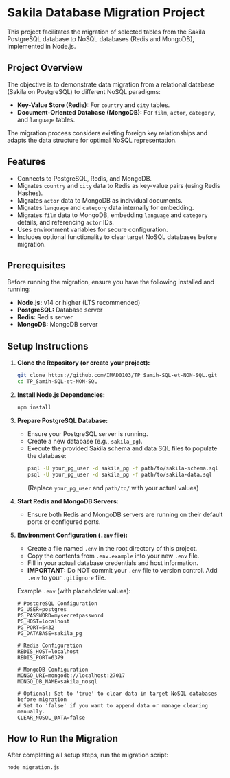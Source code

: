 # Sakila Database Migration Project

This project facilitates the migration of selected tables from the Sakila PostgreSQL database to NoSQL databases (Redis and MongoDB), implemented in Node.js.

## Project Overview

The objective is to demonstrate data migration from a relational database (Sakila on PostgreSQL) to different NoSQL paradigms:
* **Key-Value Store (Redis):** For `country` and `city` tables.
* **Document-Oriented Database (MongoDB):** For `film`, `actor`, `category`, and `language` tables.

The migration process considers existing foreign key relationships and adapts the data structure for optimal NoSQL representation.

## Features

* Connects to PostgreSQL, Redis, and MongoDB.
* Migrates `country` and `city` data to Redis as key-value pairs (using Redis Hashes).
* Migrates `actor` data to MongoDB as individual documents.
* Migrates `language` and `category` data internally for embedding.
* Migrates `film` data to MongoDB, embedding `language` and `category` details, and referencing `actor` IDs.
* Uses environment variables for secure configuration.
* Includes optional functionality to clear target NoSQL databases before migration.

## Prerequisites

Before running the migration, ensure you have the following installed and running:

* **Node.js:** v14 or higher (LTS recommended)
* **PostgreSQL:** Database server
* **Redis:** Redis server
* **MongoDB:** MongoDB server

## Setup Instructions

1.  **Clone the Repository (or create your project):**
    ```bash
    git clone https://github.com/IMAD0103/TP_Samih-SQL-et-NON-SQL.git
    cd TP_Samih-SQL-et-NON-SQL
    ```

2.  **Install Node.js Dependencies:**
    ```bash
    npm install
    ```

3.  **Prepare PostgreSQL Database:**
    * Ensure your PostgreSQL server is running.
    * Create a new database (e.g., `sakila_pg`).
    * Execute the provided Sakila schema and data SQL files to populate the database:
        ```bash
        psql -U your_pg_user -d sakila_pg -f path/to/sakila-schema.sql
        psql -U your_pg_user -d sakila_pg -f path/to/sakila-data.sql
        ```
        (Replace `your_pg_user` and `path/to/` with your actual values)

4.  **Start Redis and MongoDB Servers:**
    * Ensure both Redis and MongoDB servers are running on their default ports or configured ports.

5.  **Environment Configuration (`.env` file):**
    * Create a file named `.env` in the root directory of this project.
    * Copy the contents from `.env.example` into your new `.env` file.
    * Fill in your actual database credentials and host information.
    * **IMPORTANT:** Do NOT commit your `.env` file to version control. Add `.env` to your `.gitignore` file.

    Example `.env` (with placeholder values):
    ```
    # PostgreSQL Configuration
    PG_USER=postgres
    PG_PASSWORD=mysecretpassword
    PG_HOST=localhost
    PG_PORT=5432
    PG_DATABASE=sakila_pg

    # Redis Configuration
    REDIS_HOST=localhost
    REDIS_PORT=6379

    # MongoDB Configuration
    MONGO_URI=mongodb://localhost:27017
    MONGO_DB_NAME=sakila_nosql

    # Optional: Set to 'true' to clear data in target NoSQL databases before migration
    # Set to 'false' if you want to append data or manage clearing manually.
    CLEAR_NOSQL_DATA=false
    ```

## How to Run the Migration

After completing all setup steps, run the migration script:

```bash
node migration.js
```
